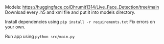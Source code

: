 Models: https://huggingface.co/Dhrumit1314/Live_Face_Detection/tree/main
Download every .h5 and xml file and put it into models directory.

Install dependencies using `pip install -r requirements.txt`
Fix errors on your own.

Run app using `python src/main.py`